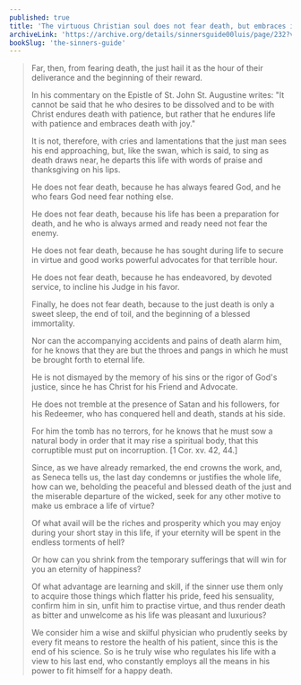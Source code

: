 ```yaml
---
published: true
title: 'The virtuous Christian soul does not fear death, but embraces it with joy'
archiveLink: 'https://archive.org/details/sinnersguide00luis/page/232?view=theater'
bookSlug: 'the-sinners-guide'
---
```


> Far, then, from fearing death, the just hail it as the hour of their deliverance and the beginning of their reward.
>
> In his commentary on the Epistle of St. John St. Augustine writes: "It cannot be said that he who desires to be dissolved and to be with Christ endures death with patience, but rather that he endures life with patience and embraces death with joy."
>
> It is not, therefore, with cries and lamentations that the just man sees his end approaching, but, like the swan, which is said, to sing as death draws near, he departs this life with words of praise and thanksgiving on his lips.
>
> He does not fear death, because he has always feared God, and he who fears God need fear nothing else.
>
> He does not fear death, because his life has been a preparation for death, and he who is always armed and ready need not fear the enemy.
>
> He does not fear death, because he has sought during life to secure in virtue and good works powerful advocates for that terrible hour.
>
> He does not fear death, because he has endeavored, by devoted service, to incline his Judge in his favor.
>
> Finally, he does not fear death, because to the just death is only a sweet sleep, the end of toil, and the beginning of a blessed immortality.
>
> Nor can the accompanying accidents and pains of death alarm him, for he knows that they are but the throes and pangs in which he must be brought forth to eternal life.
>
> He is not dismayed by the memory of his sins or the rigor of God's justice, since he has Christ for his Friend and Advocate.
>
> He does not tremble at the presence of Satan and his followers, for his Redeemer, who has conquered hell and death, stands at his side.
>
> For him the tomb has no terrors, for he knows that he must sow a natural body in order that it may rise a spiritual body, that this corruptible must put on incorruption. [1 Cor. xv. 42, 44.]
>
> Since, as we have already remarked, the end crowns the work, and, as Seneca tells us, the last day condemns or justifies the whole life, how can we, beholding the peaceful and blessed death of the just and the miserable departure of the wicked, seek for any other motive to make us embrace a life of virtue?
>
> Of what avail will be the riches and prosperity which you may enjoy during your short stay in this life, if your eternity will be spent in the endless torments of hell?
>
> Or how can you shrink from the temporary sufferings that will win for you an eternity of happiness?
>
> Of what advantage are learning and skill, if the sinner use them only to acquire those things which flatter his pride, feed his sensuality, confirm him in sin, unfit him to practise virtue, and thus render death as bitter and unwelcome as his life was pleasant and luxurious?
>
> We consider him a wise and skilful physician who prudently seeks by every fit means to restore the health of his patient, since this is the end of his science. So is he truly wise who regulates his life with a view to his last end, who constantly employs all the means in his power to fit himself for a happy death.